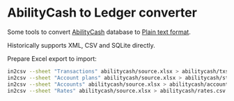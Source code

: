 # AbilityCash to Ledger converter

Some tools to convert [AbilityCash](https://dervish.ru/) database
to [Plain text format](https://plaintextaccounting.org/).

Historically supports XML, CSV and SQLite directly.

Prepare Excel export to import:

```sh
in2csv --sheet "Transactions" abilitycash/source.xlsx > abilitycash/txs.csv
in2csv --sheet "Account plans" abilitycash/source.xlsx > abilitycash/structure.csv
in2csv --sheet "Accounts" abilitycash/source.xlsx > abilitycash/accounts.csv
in2csv --sheet "Rates" abilitycash/source.xlsx > abilitycash/rates.csv
```
